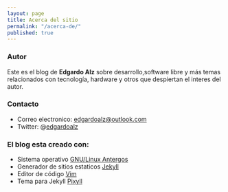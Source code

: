 ```yaml
---
layout: page
title: Acerca del sitio
permalink: "/acerca-de/"
published: true
---
```


### Autor
Este es el blog de __Edgardo Alz__ sobre desarrollo,software libre y más temas 
relacionados con tecnología, hardware y otros que despiertan el interes del autor.

### Contacto
* Correo electronico: [edgardoalz@outlook.com](mailto:edgardoalz@outlook.com)
* Twitter: @[edgardoalz](http://twitter.com/edgardoalz)

### El blog esta creado con:
* Sistema operativo [GNU/Linux Antergos](http://antergos.com)
* Generador de sitios estaticos [Jekyll](http://jekyllrb.com)
* Editor de código [Vim](http://vim.org)
* Tema para Jekyll [Pixyll](http://pixyll.com)
